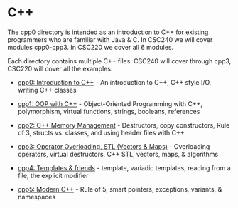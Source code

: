 # C++

The cpp0 directory is intended as an introduction to C++ for existing programmers who are familiar with Java & C.  In CSC240 we will cover modules cpp0-cpp3.  In CSC220 we cover all 6 modules.

Each directory contains multiple C++ files.  CSC240 will cover through cpp3, CSC220 will cover all the examples.

- [cpp0: Introduction to C++](cpp0/README.md) - An introduction to C++, C++ style I/O, writing C++ classes

- [cpp1: OOP with C++](cpp1/README.md) - Object-Oriented Programming with C++, polymorphism, virtual functions, strings, booleans, references

- [cpp2: C++ Memory Management](cpp2/README.md) - Destructors, copy constructors, Rule of 3, structs vs. classes, and using header files with C++

- [cpp3: Operator Overloading, STL (Vectors & Maps)](cpp3/README.md) - Overloading operators, virtual destructors, C++ STL, vectors, maps, & algorithms

- [cpp4: Templates & friends](cpp4/README.md) - template, variadic templates, reading from a file, the explicit modifier

- [cpp5: Modern C++](cpp5/README.md) - Rule of 5, smart pointers, exceptions, variants, & namespaces

